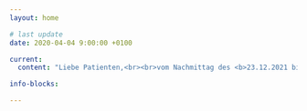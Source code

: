 ```yaml
---
layout: home 

# last update
date: 2020-04-04 9:00:00 +0100

current:
  content: "Liebe Patienten,<br><br>vom Nachmittag des <b>23.12.2021 bis zum 02.01.2021</b> bleibt die Praxis Hermes geschlossen.<br><br>Vertretung übernimmt <b>werktäglich</b> die <b>Praxis Lautenschläger, Lindener Markt 2, 30449 Hannover, (tel 0511/3949970)</b> oder jede andere ärtzliche Praxis Ihrer Wahl.<br> Am 03.01.2022 sind wir wieder für Sie da.<br><br>Wir wünschen Ihnen frohe Weihnachtstage und einen guten Rutsch ins neue Jahr!<br><br>Ihr Team der Praxis Hermes"

info-blocks:

---
```

